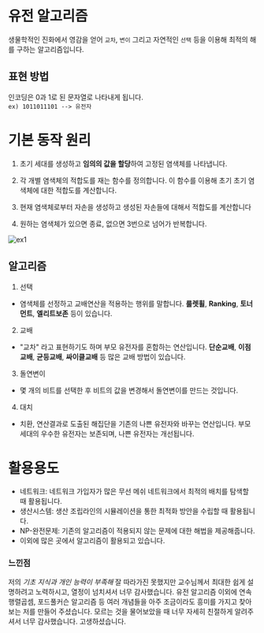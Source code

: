 # 유전 알고리즘
생물학적인 진화에서 영감을 얻어 `교차`, `변이` 그리고 자연적인 `선택` 등을 이용해 최적의 해를 구하는 알고리즘입니다.

## 표현 방법
인코딩은 0과 1로 된 문자열로 나타내게 됩니다.  
`ex) 1011011101 --> 유전자`

# 기본 동작 원리

1) 초기 세대를 생성하고 **임의의 값을 할당**하여 고정된 염색체를 나타냅니다.  

2) 각 개별 염색체의 적합도를 재는 함수를 정의합니다. 이 함수를 이용해 초기 초기 염색체에 대한 적합도를 계산합니다.  

3)  현재 염색체로부터 자손을 생성하고 생성된 자손들에 대해서 적합도를 계산합니다  

4) 원하는 염색체가 있으면 종료, 없으면 3번으로 넘어가 반복합니다.  

![ex1](https://t1.daumcdn.net/cfile/tistory/9921F3475C5F191508?download)  


## 알고리즘

1) 선택  
* 염색체를 선정하고 교배연산을 적용하는 행위를 말합니다. **룰렛휠**, **Ranking**, **토너먼트**, **엘리트보존** 등이 있습니다.  
2) 교배  
* "교차" 라고 표현하기도 하며 부모 유전자를 혼합하는 연산입니다. **단순교배**, **이점교배**, **균등교배**, **싸이클교배** 등 많은 교배 방법이 있습니다.  
3) 돌연변이  
* 몇 개의 비트를 선택한 후 비트의 값을 변경해서 돌연변이를 만드는 것입니다.  
4) 대치  
* 치환, 연산결과로 도출된 해집단을 기존의 나쁜 유전자와 바꾸는 연산입니다. 부모세대의 우수한 유전자는 보존되며, 나쁜 유전자는 개선됩니다.  


# 활용용도

* 네트워크: 네트워크 가입자가 많은 무선 메쉬 네트워크에서 최적의 배치를 탐색할 때 활용됩니다.  
* 생산시스템: 생산 조립라인의 시뮬레이션을 통한 최적화 방안을 수립할 때 활용됩니다.  
* NP-완전문제: 기존의 알고리즘이 적용되지 않는 문제에 대한 해법을 제공해줍니다.  
* 이외에 많은 곳에서 알고리즘이 활용되고 있습니다.  

### 느낀점  

저의 *기초 지식과 개인 능력이 부족해*  잘 따라가진 못했지만 교수님께서 최대한 쉽게 설명하려고 노력하시고, 열정이 넘치셔서 너무 감사했습니다. 유전 알고리즘 이외에 연속행렬곱셈, 포드풀커슨 알고리즘 등 여러 개념들을 아주 조금이라도 흥미를 가지고 찾아보는 저를 만들어 주셨습니다. 모르는 것을 물어보았을 때 너무 자세히 친절하게 알려주셔서 너무 감사했습니다. 고생하셨습니다.


